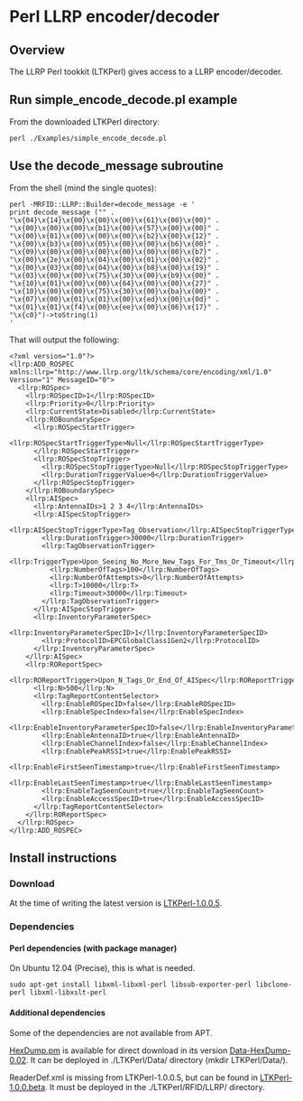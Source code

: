 # Perl LLRP encoder/decoder

## Overview
The LLRP Perl tookkit (LTKPerl) gives access to a LLRP encoder/decoder.

## Run simple_encode_decode.pl example
From the downloaded LTKPerl directory:

    perl ./Examples/simple_encode_decode.pl

## Use the decode_message subroutine
From the shell (mind the single quotes):

    perl -MRFID::LLRP::Builder=decode_message -e '
    print decode_message ("" .
    "\x{04}\x{14}\x{00}\x{00}\x{00}\x{61}\x{00}\x{00}" .
    "\x{00}\x{00}\x{00}\x{b1}\x{00}\x{57}\x{00}\x{00}" .
    "\x{00}\x{01}\x{00}\x{00}\x{00}\x{b2}\x{00}\x{12}" .
    "\x{00}\x{b3}\x{00}\x{05}\x{00}\x{00}\x{b6}\x{00}" .
    "\x{09}\x{00}\x{00}\x{00}\x{00}\x{00}\x{00}\x{b7}" .
    "\x{00}\x{2e}\x{00}\x{04}\x{00}\x{01}\x{00}\x{02}" .
    "\x{00}\x{03}\x{00}\x{04}\x{00}\x{b8}\x{00}\x{19}" .
    "\x{03}\x{00}\x{00}\x{75}\x{30}\x{00}\x{b9}\x{00}" .
    "\x{10}\x{01}\x{00}\x{00}\x{64}\x{00}\x{00}\x{27}" .
    "\x{10}\x{00}\x{00}\x{75}\x{30}\x{00}\x{ba}\x{00}" .
    "\x{07}\x{00}\x{01}\x{01}\x{00}\x{ed}\x{00}\x{0d}" .
    "\x{01}\x{01}\x{f4}\x{00}\x{ee}\x{00}\x{06}\x{17}" .
    "\x{c0}")->toString(1)
    '

That will output the following:

    <?xml version="1.0"?>
    <llrp:ADD_ROSPEC xmlns:llrp="http://www.llrp.org/ltk/schema/core/encoding/xml/1.0" Version="1" MessageID="0">
      <llrp:ROSpec>
        <llrp:ROSpecID>1</llrp:ROSpecID>
        <llrp:Priority>0</llrp:Priority>
        <llrp:CurrentState>Disabled</llrp:CurrentState>
        <llrp:ROBoundarySpec>
          <llrp:ROSpecStartTrigger>
            <llrp:ROSpecStartTriggerType>Null</llrp:ROSpecStartTriggerType>
          </llrp:ROSpecStartTrigger>
          <llrp:ROSpecStopTrigger>
            <llrp:ROSpecStopTriggerType>Null</llrp:ROSpecStopTriggerType>
            <llrp:DurationTriggerValue>0</llrp:DurationTriggerValue>
          </llrp:ROSpecStopTrigger>
        </llrp:ROBoundarySpec>
        <llrp:AISpec>
          <llrp:AntennaIDs>1 2 3 4</llrp:AntennaIDs>
          <llrp:AISpecStopTrigger>
            <llrp:AISpecStopTriggerType>Tag_Observation</llrp:AISpecStopTriggerType>
            <llrp:DurationTrigger>30000</llrp:DurationTrigger>
            <llrp:TagObservationTrigger>
              <llrp:TriggerType>Upon_Seeing_No_More_New_Tags_For_Tms_Or_Timeout</llrp:TriggerType>
              <llrp:NumberOfTags>100</llrp:NumberOfTags>
              <llrp:NumberOfAttempts>0</llrp:NumberOfAttempts>
              <llrp:T>10000</llrp:T>
              <llrp:Timeout>30000</llrp:Timeout>
            </llrp:TagObservationTrigger>
          </llrp:AISpecStopTrigger>
          <llrp:InventoryParameterSpec>
            <llrp:InventoryParameterSpecID>1</llrp:InventoryParameterSpecID>
            <llrp:ProtocolID>EPCGlobalClass1Gen2</llrp:ProtocolID>
          </llrp:InventoryParameterSpec>
        </llrp:AISpec>
        <llrp:ROReportSpec>
          <llrp:ROReportTrigger>Upon_N_Tags_Or_End_Of_AISpec</llrp:ROReportTrigger>
          <llrp:N>500</llrp:N>
          <llrp:TagReportContentSelector>
            <llrp:EnableROSpecID>false</llrp:EnableROSpecID>
            <llrp:EnableSpecIndex>false</llrp:EnableSpecIndex>
            <llrp:EnableInventoryParameterSpecID>false</llrp:EnableInventoryParameterSpecID>
            <llrp:EnableAntennaID>true</llrp:EnableAntennaID>
            <llrp:EnableChannelIndex>false</llrp:EnableChannelIndex>
            <llrp:EnablePeakRSSI>true</llrp:EnablePeakRSSI>
            <llrp:EnableFirstSeenTimestamp>true</llrp:EnableFirstSeenTimestamp>
            <llrp:EnableLastSeenTimestamp>true</llrp:EnableLastSeenTimestamp>
            <llrp:EnableTagSeenCount>true</llrp:EnableTagSeenCount>
            <llrp:EnableAccessSpecID>true</llrp:EnableAccessSpecID>
          </llrp:TagReportContentSelector>
        </llrp:ROReportSpec>
      </llrp:ROSpec>
    </llrp:ADD_ROSPEC>

## Install instructions
### Download
At the time of writing the latest version is [LTKPerl-1.0.0.5](http://sourceforge.net/projects/llrp-toolkit/files/llrp-toolkit/ltkperl/1.0.0.5/).


### Dependencies

#### Perl dependencies (with package manager)
On Ubuntu 12.04 (Precise), this is what is needed.

    sudo apt-get install libxml-libxml-perl libsub-exporter-perl libclone-perl libxml-libxslt-perl

#### Additional dependencies
Some of the dependencies are not available from APT.

[HexDump.pm](http://search.cpan.org/dist/Data-HexDump/lib/Data/HexDump.pm) is available for direct download in its version [Data-HexDump-0.02](http://cpansearch.perl.org/src/FTASSIN/Data-HexDump-0.02/lib/Data/HexDump.pm).
It can be deployed in ./LTKPerl/Data/ directory (mkdir LTKPerl/Data/).

ReaderDef.xml is missing from LTKPerl-1.0.0.5, but can be found in [LTKPerl-1.0.0.beta](http://sourceforge.net/projects/llrp-toolkit/files/llrp-toolkit/ltkperl/LTKPERL_1_0_0_beta/).
It must be deployed in the ./LTKPerl/RFID/LLRP/ directory.
